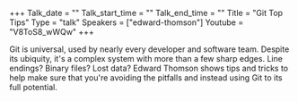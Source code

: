 +++
Talk_date = ""
Talk_start_time = ""
Talk_end_time = ""
Title = "Git Top Tips"
Type = "talk"
Speakers = ["edward-thomson"]
Youtube = "V8ToS8_wWQw"
+++

Git is universal, used by nearly every developer and software team. Despite its
ubiquity, it's a complex system with more than a few sharp edges. Line endings?
Binary files? Lost data? Edward Thomson shows tips and tricks to help make sure
that you're avoiding the pitfalls and instead using Git to its full potential.

